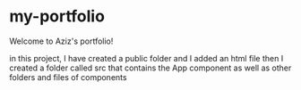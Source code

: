 # my-portfolio

Welcome to Aziz's portfolio!

in this project, I have created a public folder and I added an html file 
then I created a folder called src that contains the App component
as well as other folders and files of components

